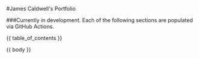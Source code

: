 #James Caldwell's Portfolio

###Currently in development. Each of the following sections are populated via GitHub Actions.

{{ table_of_contents }}

{{ body }}